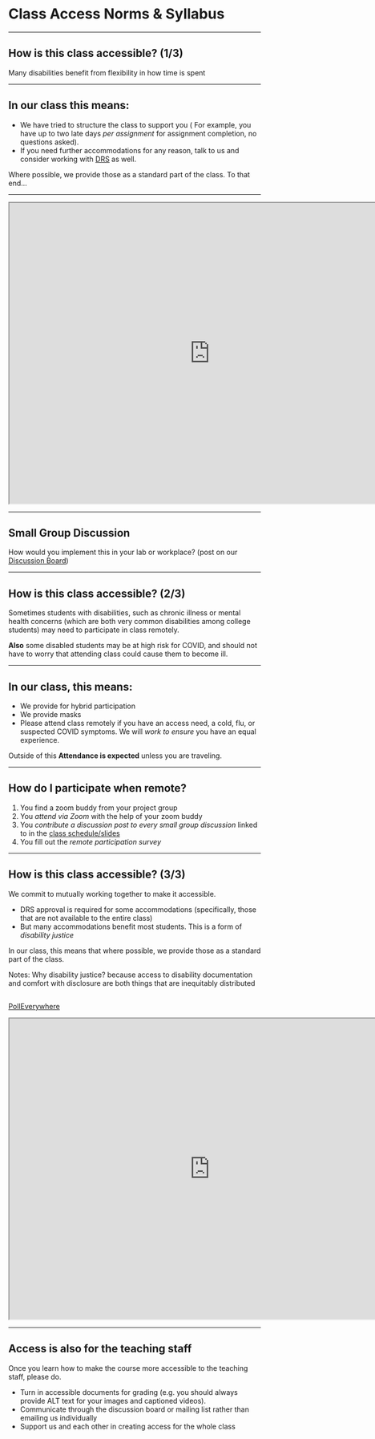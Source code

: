 <!-- .slide: data-background="#003333" -->
# Class Access Norms & Syllabus

---
##  How is this class accessible? (1/3)

Many disabilities benefit from flexibility in how time is spent

---
## In our class this means:

- We have tried to structure the class to support you ( For example, you have up to two late days *per assignment* for assignment completion, no questions asked).
- If you need further accommodations
for any reason, talk to us and consider working with
[DRS](https://depts.washington.edu/uwdrs/) as well.

Where possible, we provide those as a standard part of the class. To that end...

---

<iframe src="https://embed.polleverywhere.com/discourses/C4L35nDT4JXLiKzESi8s2?controls=none&short_poll=true" width="800px" height="600px"></iframe>

---
## Small Group Discussion

How would you implement this in your lab or workplace? (post on our [Discussion Board]({{site.discussion}}))

---
##  How is this class accessible? (2/3)

Sometimes students with disabilities, such as chronic illness or mental health concerns (which are both very common disabilities among  college students) may need to participate in class remotely.

**Also** some disabled students may be at high risk for COVID, and should not have to worry that attending class could cause them to become ill.

---
## In our class, this means:

- We provide for hybrid participation 
- We provide masks 
- Please attend class remotely if you have an access need, a cold, flu, or suspected COVID symptoms. We will *work to ensure* you have an equal experience. 
  
Outside of this **Attendance is expected** unless you are traveling. 

---
<!-- .slide: data-visibility="hidden" -->
## How do I participate when remote?

1. You find a zoom buddy from your project group
2. You *attend via Zoom* with the help of your zoom buddy
3. You *contribute a discussion post to every small group discussion* linked to in the [class schedule/slides]({{site.baseurl}}/schedule)
4. You fill out the *remote participation survey* 

---
##  How is this class accessible? (3/3)

We commit to mutually working together to make it accessible.

- DRS approval is required for some accommodations (specifically, those that are not available to the entire class)
- But many accommodations benefit most students. This is a form of *disability justice* 

In our class, this means that where possible, we provide those as a standard part of the class. 

Notes:
Why disability justice? because access to disability documentation and comfort with disclosure are both things that are inequitably distributed

##

<a target="_blank" href="https://www.polleverywhere.com/free_text_polls/79KFLqIM6PPI3h7AZbZXf?preview=true&controls=none">PollEverywhere</a>
<iframe alt="A poll asking students what accommodation are helpful to them" src="https://www.polleverywhere.com/free_text_polls/79KFLqIM6PPI3h7AZbZXf?preview=true&controls=none" width="800px" height="600px"></iframe>

---
## Access is also for the teaching staff <!-- .element: class="r-fit-text"  -->

Once you learn how to make the course more accessible to the teaching staff, please do.
- Turn in accessible documents for grading (e.g. you should always provide ALT text for your images and captioned videos).
- Communicate through the discussion board or mailing list rather than emailing us individually
- Support us and each other in creating access for the whole class


